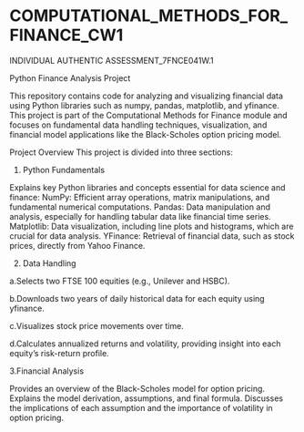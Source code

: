# COMPUTATIONAL_METHODS_FOR_FINANCE_CW1
 INDIVIDUAL AUTHENTIC ASSESSMENT_7FNCE041W.1


Python Finance Analysis Project

This repository contains code for analyzing and visualizing financial data using Python libraries such as numpy, pandas, matplotlib, and yfinance. This project is part of the Computational Methods for Finance module and focuses on fundamental data handling techniques, visualization, and financial model applications like the Black-Scholes option pricing model.

Project Overview
This project is divided into three sections:

1. Python Fundamentals

Explains key Python libraries and concepts essential for data science and finance:
NumPy: Efficient array operations, matrix manipulations, and fundamental numerical computations.
Pandas: Data manipulation and analysis, especially for handling tabular data like financial time series.
Matplotlib: Data visualization, including line plots and histograms, which are crucial for data analysis.
YFinance: Retrieval of financial data, such as stock prices, directly from Yahoo Finance.

2. Data Handling

a.Selects two FTSE 100 equities (e.g., Unilever and HSBC).

b.Downloads two years of daily historical data for each equity using yfinance.

c.Visualizes stock price movements over time.

d.Calculates annualized returns and volatility, providing insight into each equity’s risk-return profile.

3.Financial Analysis

Provides an overview of the Black-Scholes model for option pricing.
Explains the model derivation, assumptions, and final formula.
Discusses the implications of each assumption and the importance of volatility in option pricing.
